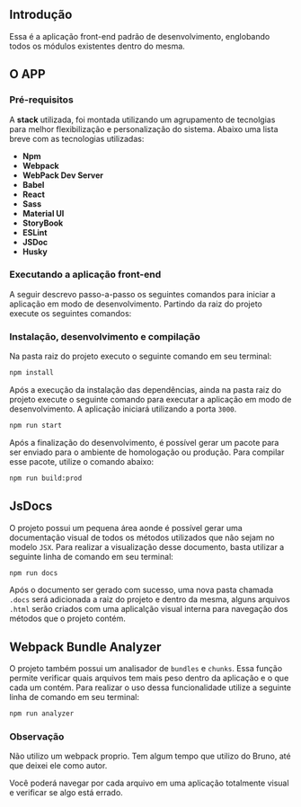 ## Introdução

Essa é a aplicação front-end padrão de desenvolvimento, englobando todos os módulos existentes dentro do mesma.

## O APP

### Pré-requisitos

A **stack** utilizada, foi montada utilizando um agrupamento de tecnolgias para melhor flexibilização e personalização do sistema. Abaixo uma lista breve com as tecnologias utilizadas:

 - **Npm**
 - **Webpack**
 - **WebPack Dev Server**
 - **Babel**
 - **React**
 - **Sass**
 - **Material UI**
 - **StoryBook**
 - **ESLint**
 - **JSDoc**
 - **Husky**

### Executando a aplicação front-end

A seguir descrevo passo-a-passo os seguintes comandos para iniciar a aplicação em modo de desenvolvimento. Partindo da raiz do projeto execute os seguintes comandos:

### Instalação, desenvolvimento e compilação

Na pasta raiz do projeto executo o seguinte comando em seu terminal:

```bash
npm install
```

Após a execução da instalação das dependências, ainda na pasta raiz do projeto execute o seguinte comando para executar a aplicação em modo de desenvolvimento. A aplicação iniciará utilizando a porta `3000`.

```bash
npm run start 
```

Após a finalização do desenvolvimento, é possível gerar um pacote para ser enviado para o ambiente de homologação ou produção. Para compilar esse pacote, utilize o comando abaixo:

```bash
npm run build:prod
```

## JsDocs

O projeto possui um pequena área aonde é possível gerar uma documentação visual de todos os métodos utilizados que não sejam no modelo `JSX`. Para realizar a visualização desse documento, basta utilizar a seguinte linha de comando em seu terminal:

```bash
npm run docs
```

Após o documento ser gerado com sucesso, uma nova pasta chamada `.docs` será adicionada a raiz do projeto e dentro da mesma, alguns arquivos `.html` serão criados com uma aplicalção visual interna para navegação dos métodos que o projeto contém.

## Webpack Bundle Analyzer

O projeto também possui um analisador de `bundles` e `chunks`. Essa função permite verificar quais arquivos tem mais peso dentro da aplicação e o que cada um contém. Para realizar o uso dessa funcionalidade utilize a seguinte linha de comando em seu terminal:

```bash
npm run analyzer
```

### Observação
Não utilizo um webpack proprio. Tem algum tempo que utilizo do Bruno, até que deixei ele como autor.

Você poderá navegar por cada arquivo em uma aplicação totalmente visual e verificar se algo está errado.